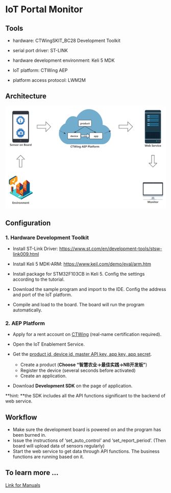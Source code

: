 # IoT Portal Monitor

## Tools

- hardware: CTWingSKIT_BC28 Development Toolkit
- serial port driver: ST-LINK
- hardware development environment: Keli 5 MDK

- IoT platform: CTWing AEP
- platform access protocol: LWM2M



## Architecture

![Architecture](./img/CTWingSKIT_BC28_Architecture.png)



## Configuration

### 1. Hardware Development Toolkit

- Install ST-Link Driver: https://www.st.com/en/development-tools/stsw-link009.html
- Install Keli 5 MDK-ARM: https://www.keil.com/demo/eval/arm.htm

- Install package for STM32F103CB in Keli 5. Config the settings according to the tutorial.
- Download the sample program and import to the IDE. Config the address and port of the IoT platform.
- Compile and load to the board. The board will run the program automatically.

### 2. AEP Platform

- Apply for a rent account on [CTWing](https://www.ctwing.cn/) (real-name certification required).
- Open the IoT Enablement Service.
- Get the <u>product id, device id, master API key, app key, app secret</u>.
  - Create a product (**Choose “智慧农业→最佳实践→NB开发板”**)
  - Register the device (several seconds before activated)
  - Create an application.

- Download **Development SDK** on the page of application.

**hint: **the SDK includes all the API functions significant to the backend of web service.



## Workflow

- Make sure the development board is powered on and the program has been burned in.
- Issue the instructions of ‘set_auto_control’ and ‘set_report_period’. (Then board will upload data of sensors regularly)
- Start the web service to get data through API functions. The business functions are running based on it.



## To learn more ...

[Link for Manuals](https://www.ctwing.cn/zdkftj/537)